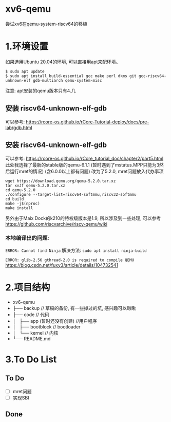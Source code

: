 # xv6-qemu
尝试xv6在qemu-system-riscv64的移植

# 1.环境设置

如果选用Ubuntu 20.04的环境, 可以直接用apt来配环境。

```
$ sudo apt update
$ sudo apt install build-essential gcc make perl dkms git gcc-riscv64-unknown-elf gdb-multiarch qemu-system-misc
```

注意: apt安装的qemu版本只有4.几

## 安装 riscv64-unknown-elf-gdb

可以参考:
https://rcore-os.github.io/rCore-Tutorial-deploy/docs/pre-lab/gdb.html

## 安装 riscv64-unknown-elf-gdb

可以参考:
https://rcore-os.github.io/rCore_tutorial_doc/chapter2/part5.html
此处我选择了最新的stable版的qemu-6.1.1
(暂时遇到了mstatus.MPP只能为3然后运行mret的情况)
(含6.0.0以上都有问题)
改为了5.2.0, mret问题放入代办事项
```
wget https://download.qemu.org/qemu-5.2.0.tar.xz
tar xvJf qemu-5.2.0.tar.xz
cd qemu-5.2.0
./configure --target-list=riscv64-softmmu,riscv32-softmmu
cd build
make -j$(nproc)
make install
```


另外由于Maix Dock的k210的特权级版本是1.9, 所以涉及到一些处理, 可以参考
https://github.com/riscvarchive/riscv-qemu/wiki

### 本地编译出的问题:

```ERROR: Cannot find Ninja```
解决方法: ```sudo apt install ninja-build```

```ERROR: glib-2.56 gthread-2.0 is required to compile QEMU```
https://blog.csdn.net/fuxy3/article/details/104732541

# 2.项目结构

- xv6-qemu
- ├── backup                  //  草稿的备份, 有一些掉过的坑, 感兴趣可以瞅瞅
- ├── code                    //  代码
- │   ├── app (暂时还没有创建)  //用户程序
- │   ├── bootblock           // bootloader
- │   └── kernel              // 内核
- └── README.md

# 3.To Do List

## To Do
* [ ] mret问题
* [ ] 实现SBI

## Done
